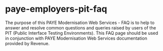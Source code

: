 # paye-employers-pit-faq
The purpose of this PAYE Modernisation Web Services - FAQ is to help to answer and resolve common questions and queries raised by users of the PIT (Public Interface Testing Environments). This FAQ page should be used in conjunction with PAYE Modernisation Web Services documentation provided by Revenue.
